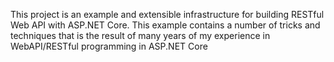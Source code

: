 This project is an example  and extensible infrastructure for building RESTful Web API with ASP.NET Core.
This example contains a number of tricks and techniques that is the result of many years of my experience in WebAPI/RESTful programming in ASP.NET Core
